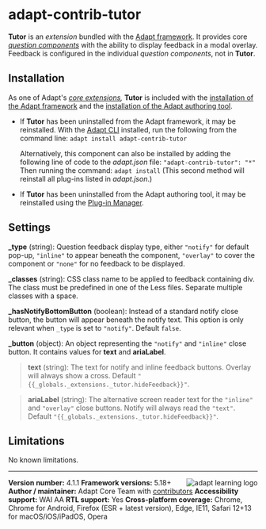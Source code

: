 # adapt-contrib-tutor

**Tutor** is an *extension* bundled with the [Adapt framework](https://github.com/adaptlearning/adapt_framework).
It provides core [*question components*](https://github.com/adaptlearning/adapt_framework/wiki/Core-Plug-ins-in-the-Adapt-Learning-Framework#question-components) with the ability to display feedback in a modal overlay. Feedback is configured in the individual *question components*, not in **Tutor**.

## Installation

As one of Adapt's *[core extensions](https://github.com/adaptlearning/adapt_framework/wiki/Core-Plug-ins-in-the-Adapt-Learning-Framework#extensions),* **Tutor** is included with the [installation of the Adapt framework](https://github.com/adaptlearning/adapt_framework/wiki/Manual-installation-of-the-Adapt-framework#installation) and the [installation of the Adapt authoring tool](https://github.com/adaptlearning/adapt_authoring/wiki/Installing-Adapt-Origin).

* If **Tutor** has been uninstalled from the Adapt framework, it may be reinstalled.
With the [Adapt CLI](https://github.com/adaptlearning/adapt-cli) installed, run the following from the command line:
`adapt install adapt-contrib-tutor`

    Alternatively, this component can also be installed by adding the following line of code to the *adapt.json* file:
    `"adapt-contrib-tutor": "*"`
    Then running the command:
    `adapt install`
    (This second method will reinstall all plug-ins listed in *adapt.json*.)

* If **Tutor** has been uninstalled from the Adapt authoring tool, it may be reinstalled using the [Plug-in Manager](https://github.com/adaptlearning/adapt_authoring/wiki/Plugin-Manager).

## Settings

**\_type** (string): Question feedback display type, either `"notify"` for default pop-up, `"inline"` to appear beneath the component, `"overlay"` to cover the component or `"none"` for no feedback to be displayed.

**\_classes** (string): CSS class name to be applied to feedback containing div. The class must be predefined in one of the Less files. Separate multiple classes with a space.

**\_hasNotifyBottomButton** (boolean): Instead of a standard notify close button, the button will appear beneath the notify text. This option is only relevant when `_type` is set to `"notify"`. Default `false`.

**\_button** (object): An object representing the `"notify"` and `"inline"` close button. It contains values for **text** and **ariaLabel**.

>**text** (string): The text for notify and inline feedback buttons. Overlay will always show a cross. Default `"{{_globals._extensions._tutor.hideFeedback}}"`.

>**ariaLabel** (string): The alternative screen reader text for the `"inline"` and `"overlay"` close buttons. Notify will always read the `"text"`. Default `"{{_globals._extensions._tutor.hideFeedback}}"`.


## Limitations

No known limitations.

----------------------------
**Version number:**  4.1.1   <a href="https://community.adaptlearning.org/" target="_blank"><img src="https://github.com/adaptlearning/documentation/blob/master/04_wiki_assets/plug-ins/images/adapt-logo-mrgn-lft.jpg" alt="adapt learning logo" align="right"></a>
**Framework versions:**  5.18+
**Author / maintainer:** Adapt Core Team with [contributors](https://github.com/adaptlearning/adapt-contrib-tutor/graphs/contributors)
**Accessibility support:** WAI AA
**RTL support:** Yes
**Cross-platform coverage:** Chrome, Chrome for Android, Firefox (ESR + latest version), Edge, IE11, Safari 12+13 for macOS/iOS/iPadOS, Opera
